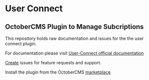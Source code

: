 # User Connect

## OctoberCMS Plugin to Manage Subcriptions

This repository holds raw documentation and issues for the the user connect plugin.

For documentation please visit [User-Connect official documentation](https://oc-user-connect.fytinnovations.com)

[Create](https://github.com/fytinnovations/oc-careers/issues) issues for feature requests and support.

Install the plugin from the OctoberCMS [marketplace](https://octobercms.com/plugin/fytinnovations-userconnect)
